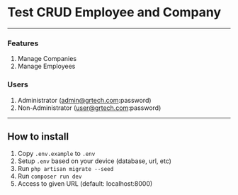 # Test CRUD Employee and Company

---

### Features

1. Manage Companies
2. Manage Employees

### Users

1. Administrator (admin@grtech.com:password)
2. Non-Administrator (user@grtech.com:password)

---

## How to install

1. Copy `.env.example` to `.env`
2. Setup `.env` based on your device (database, url, etc)
3. Run `php artisan migrate --seed`
4. Run `composer run dev`
5. Access to given URL (default: localhost:8000)
